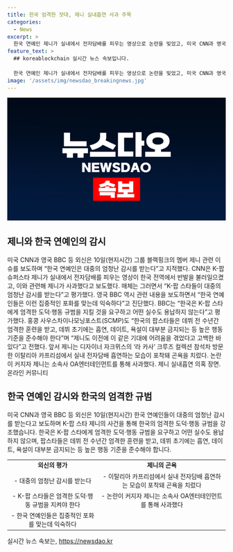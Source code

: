 ```yaml
---
title: 한국 엄격한 잣대, 제니 실내흡연 사과 주목
categories:
  - News
excerpt: >
  한국 연예인 제니가 실내에서 전자담배를 피우는 영상으로 논란을 빚었고, 미국 CNN과 영국 BBC 등 외신들이 이를 보도하며 한국 연예인들이 받는 강한 감시와 엄격한 규범에 대해 지적했습니다. BBC는 한국은 K-팝 스타에게 엄격한 도덕·행동 규범을 요구하고 어떤 실수도 용납하지 않는다고 평가했으며, 제니가 이전에도 같은 기대에 어려움을 겪은 경험이 있었다고 전했습니다. 해당 이슈는 온라인 커뮤니티에서도 화제가 되고 있습니다.
feature_text: >
  ## koreablockchain 실시간 뉴스 속보입니다.

  한국 연예인 제니가 실내에서 전자담배를 피우는 영상으로 논란을 빚었고, 미국 CNN과 영국 BBC 등 외신들이 이를 보도하며 한국 연예인들이 받는 강한 감시와 엄격한 규범에 대해 지적했습니다. BBC는 한국은 K-팝 스타에게 엄격한 도덕·행동 규범을 요구하고 어떤 실수도 용납하지 않는다고 평가했으며, 제니가 이전에도 같은 기대에 어려움을 겪은 경험이 있었다고 전했습니다. 해당 이슈는 온라인 커뮤니티에서도 화제가 되고 있습니다.
image: '/assets/img/newsdao_breakingnews.jpg'
---
```


<p><img src="/assets/img/newsdao_breakingnews.jpg" alt="koreablockchain 속보" /></p>

<h2 data-ke-size="size26">제니와 한국 연예인의 감시</h2>

<p data-ke-size="size16">미국 CNN과 영국 BBC 등 외신은 10일(현지시간) 그룹 블랙핑크의 멤버 제니 관련 이슈를 보도하며 “한국 연예인은 대중의 엄청난 감시를 받는다”고 지적했다. CNN은 K-팝 슈퍼스타 제니가 실내에서 전자담배를 피우는 영상이 한국 전역에서 반발을 불러일으켰고, 이와 관련해 제니가 사과했다고 보도했다. 매체는 그러면서 “K-팝 스타들이 대중의 엄청난 감시를 받는다”고 평가했다. 영국 BBC 역시 관련 내용을 보도하면서 “한국 연예인들은 이런 집중적인 포화를 맞는데 익숙하다”고 진단했다. BBC는 “한국은 K-팝 스타에게 엄격한 도덕·행동 규범을 지킬 것을 요구하고 어떤 실수도 용납하지 않는다”고 평가했다. 홍콩 사우스차이나모닝포스트(SCMP)도 “한국의 팝스타들은 데뷔 전 수년간 엄격한 훈련을 받고, 데뷔 초기에는 흡연, 데이트, 욕설이 대부분 금지되는 등 높은 행동 기준을 준수해야 한다”며 “제니도 이전에 이 같은 기대에 어려움을 겪었다고 고백한 바 있다”고 전했다. 앞서 제니는 디자이너 자크뮈스의 ‘라 카사’ 크루즈 컬렉션 참석차 방문한 이탈리아 카프리섬에서 실내 전자담배 흡연하는 모습이 포착돼 곤욕을 치렀다. 논란이 커지자 제니는 소속사 OA엔터테인먼트를 통해 사과했다. 제니 실내흡연 의혹 장면. 온라인 커뮤니티</p>

<h2 data-ke-size="size26">한국 연예인 감시와 한국의 엄격한 규범</h2>

<p data-ke-size="size16">미국 CNN과 영국 BBC 등 외신은 10일(현지시간) 한국 연예인들이 대중의 엄청난 감시를 받는다고 보도하며 K-팝 스타 제니의 사건을 통해 한국의 엄격한 도덕·행동 규범을 강조했습니다. 한국은 K-팝 스타에게 엄격한 도덕·행동 규범을 요구하고 어떤 실수도 용납하지 않으며, 팝스타들은 데뷔 전 수년간 엄격한 훈련을 받고, 데뷔 초기에는 흡연, 데이트, 욕설이 대부분 금지되는 등 높은 행동 기준을 준수해야 합니다.</p>

<table>
<tbody>
<tr>
<td style="text-align: center; height: 17px;"><b>외신의 평가</b></td>
<td style="text-align: center; height: 17px;"><b>제니의 곤욕</b></td>
</tr>
<tr>
<td style="text-align: center; height: 17px;">- 대중의 엄청난 감시를 받는다</td>
<td style="text-align: center; height: 17px;">- 이탈리아 카프리섬에서 실내 전자담배 흡연하는 모습이 포착돼 곤욕을 치렀다</td>
</tr>
<tr>
<td style="text-align: center; height: 17px;">- K-팝 스타들은 엄격한 도덕·행동 규범을 지켜야 한다</td>
<td style="text-align: center; height: 17px;">- 논란이 커지자 제니는 소속사 OA엔터테인먼트를 통해 사과했다</td>
</tr>
<tr>
<td style="text-align: center; height: 17px;">- 한국 연예인들은 집중적인 포화를 맞는데 익숙하다</td>
<td style="text-align: center; height: 17px;"></td>
</tr>
</tbody>
</table>
실시간 뉴스 속보는, <a href="https://newsdao.kr" rel="dofollow">https://newsdao.kr</a>


